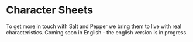 # Character Sheets

To get more in touch with Salt and Pepper we bring them to live with real characteristics. Coming soon in English - the english version is in progress.